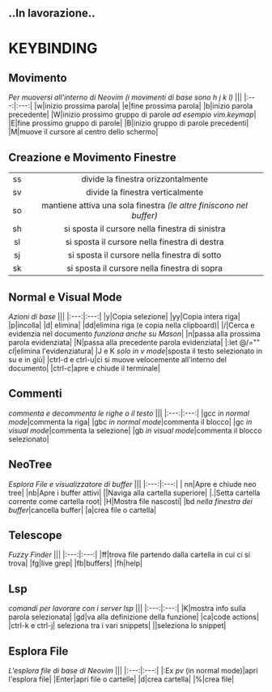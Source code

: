 ## ..In lavorazione..

# KEYBINDING

## Movimento
*Per muoversi all'interno di Neovim (i movimenti di base sono h j k l)*
|||
|:---:|:---:|
|w|inizio prossima parola|
|e|fine prossima parola|
|b|inizio parola precedente|
|W|inizio prossimo gruppo di parole *ad esempio vim.keymap*|
|E|fine prossimo gruppo di parole|
|B|inizio gruppo di parole precedenti|
|M|muove il cursore al centro dello schermo|

## Creazione e Movimento Finestre
|||
|:---:|:---:|
|<leader>ss|divide la finestra orizzontalmente|
|<leader>sv|divide la finestra verticalmente|
|<leader>so|mantiene attiva una sola finestra *(le altre finiscono nel buffer)*|
|<leader>sh|si sposta il cursore nella finestra di sinistra|
|<leader>sl|si sposta il cursore nella finestra di destra|
|<leader>sj|si sposta il cursore nella finestra di sotto|
|<leader>sk|si sposta il cursore nella finestra di sopra|

## Normal e Visual Mode
*Azioni di base*
|||
|:---:|:---:|
|y|Copia selezione|
|yy|Copia intera riga|
|p|incolla|
|d| elimina|
|dd|elimina riga (e copia nella clipboard)|
|/|Cerca e evidenzia nel documento *funziona anche su Mason*|
|n|passa alla prossima parola evidenziata|
|N|passa alla precedente parola evidenziata|
|:let @/=""  *<leader>cl*|elimina l'evidenziatura|
|J e K *solo in v mode*|sposta il testo selezionato in su e in giù|
|ctrl-d e ctrl-u|ci si muove velocemente all'interno del documento|
|ctrl-c|apre e chiude il terminale|

## Commenti
*commenta e decommenta le righe o il testo*
|||
|:---:|:---:|
|gcc *in normal mode*|commenta la riga|
|gbc *in normal mode*|commenta il blocco|
|gc *in visual mode*|commenta la selezione|
|gb *in visual mode*|commenta il blocco selezionato|

## NeoTree
*Esplora File e visualizzatore di buffer*
|||
|:---:|:---:|
|<leader> nn|Apre e chiude neo tree|
|<leader>nb|Apre i buffer attivi|
|<backspace>|Naviga alla cartella superiore|
|.|Setta cartella corrente come cartella root|
|H|Mostra file nascosti|
|bd *nella finestra dei buffer*|cancella buffer|
|a|crea file o cartella|

## Telescope
*Fuzzy Finder*
|||
|:---:|:---:|
|<leader>ff|trova file partendo dalla cartella in cui ci si trova|
|<leader>fg|live grep|
|<leader>fb|buffers|
|<leader>fh|help|

## Lsp
*comandi per lavorare con i server lsp*
|||
|:---:|:---:|
|K|mostra info sulla parola selezionata|
|gd|va alla definizione della funzione|
|<leader>ca|code actions|
|ctrl-k e ctrl-j| seleziona tra i vari snippets|
|<CR>|seleziona lo snippet|

## Esplora File
*L'esplora file di base di Neovim*
|||
|:---:|:---:|
|:Ex *<leader> pv* (in normal mode)|apri l'esplora file|
|Enter|apri file o cartelle|
|d|crea cartella|
|%|crea file|
